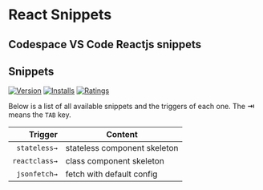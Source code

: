 # React Snippets
## Codespace VS Code Reactjs snippets
## Snippets

[![Version](http://vsmarketplacebadge.apphb.com/version/CodespaceApS.codespace-react-snippets.svg)](https://marketplace.visualstudio.com/items?itemName=CodespaceApS.codespace-react-snippets)
[![Installs](https://vsmarketplacebadge.apphb.com/installs/CodespaceApS.codespace-react-snippets.svg)](https://marketplace.visualstudio.com/items?itemName=CodespaceApS.codespace-react-snippets)
[![Ratings](https://vsmarketplacebadge.apphb.com/rating/CodespaceApS.codespace-react-snippets.svg)](https://marketplace.visualstudio.com/items?itemName=CodespaceApS.codespace-react-snippets)


Below is a list of all available snippets and the triggers of each one. The **⇥** means the `TAB` key.

| Trigger  | Content |
| -------: | ------- |
| `stateless→`   | stateless component skeleton |
| `reactclass→`   | class component skeleton |
| `jsonfetch→`  | fetch with default config |vsce publish